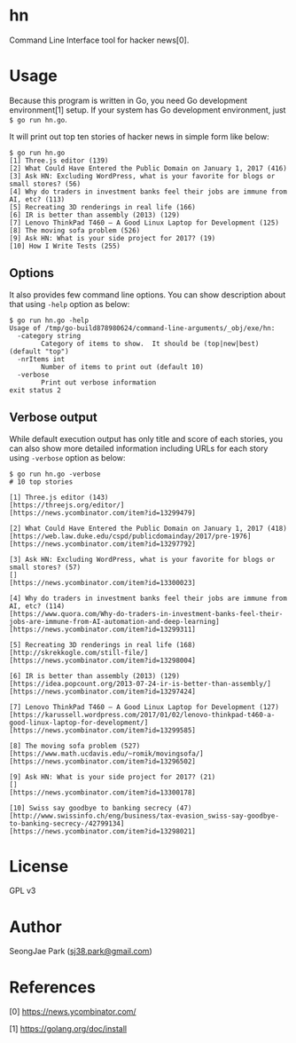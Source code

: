 hn
==

Command Line Interface tool for hacker news[0].


Usage
=====

Because this program is written in Go, you need Go development environment[1]
setup.  If your system has Go development environment, just `$ go run hn.go`.

It will print out top ten stories of hacker news in simple form like below:
```
$ go run hn.go
[1] Three.js editor (139)
[2] What Could Have Entered the Public Domain on January 1, 2017 (416)
[3] Ask HN: Excluding WordPress, what is your favorite for blogs or small stores? (56)
[4] Why do traders in investment banks feel their jobs are immune from AI, etc? (113)
[5] Recreating 3D renderings in real life (166)
[6] IR is better than assembly (2013) (129)
[7] Lenovo ThinkPad T460 – A Good Linux Laptop for Development (125)
[8] The moving sofa problem (526)
[9] Ask HN: What is your side project for 2017? (19)
[10] How I Write Tests (255)
```


Options
-------

It also provides few command line options.  You can show description about that
using `-help` option as below:
```
$ go run hn.go -help
Usage of /tmp/go-build878980624/command-line-arguments/_obj/exe/hn:
  -category string
        Category of items to show.  It should be (top|new|best) (default "top")
  -nrItems int
        Number of items to print out (default 10)
  -verbose
        Print out verbose information
exit status 2
```


Verbose output
--------------

While default execution output has only title and score of each stories, you
can also show more detailed information including URLs for each story using
`-verbose` option as below:
```
$ go run hn.go -verbose
# 10 top stories

[1] Three.js editor (143)
[https://threejs.org/editor/]
[https://news.ycombinator.com/item?id=13299479]

[2] What Could Have Entered the Public Domain on January 1, 2017 (418)
[https://web.law.duke.edu/cspd/publicdomainday/2017/pre-1976]
[https://news.ycombinator.com/item?id=13297792]

[3] Ask HN: Excluding WordPress, what is your favorite for blogs or small stores? (57)
[]
[https://news.ycombinator.com/item?id=13300023]

[4] Why do traders in investment banks feel their jobs are immune from AI, etc? (114)
[https://www.quora.com/Why-do-traders-in-investment-banks-feel-their-jobs-are-immune-from-AI-automation-and-deep-learning]
[https://news.ycombinator.com/item?id=13299311]

[5] Recreating 3D renderings in real life (168)
[http://skrekkogle.com/still-file/]
[https://news.ycombinator.com/item?id=13298004]

[6] IR is better than assembly (2013) (129)
[https://idea.popcount.org/2013-07-24-ir-is-better-than-assembly/]
[https://news.ycombinator.com/item?id=13297424]

[7] Lenovo ThinkPad T460 – A Good Linux Laptop for Development (127)
[https://karussell.wordpress.com/2017/01/02/lenovo-thinkpad-t460-a-good-linux-laptop-for-development/]
[https://news.ycombinator.com/item?id=13299585]

[8] The moving sofa problem (527)
[https://www.math.ucdavis.edu/~romik/movingsofa/]
[https://news.ycombinator.com/item?id=13296502]

[9] Ask HN: What is your side project for 2017? (21)
[]
[https://news.ycombinator.com/item?id=13300178]

[10] Swiss say goodbye to banking secrecy (47)
[http://www.swissinfo.ch/eng/business/tax-evasion_swiss-say-goodbye-to-banking-secrecy-/42799134]
[https://news.ycombinator.com/item?id=13298021]
```


License
=======

GPL v3


Author
======

SeongJae Park (sj38.park@gmail.com)


References
==========

[0] https://news.ycombinator.com/

[1] https://golang.org/doc/install
